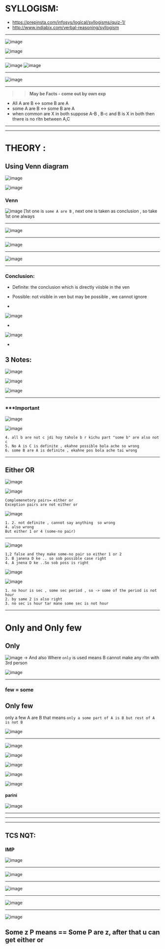 # SYLLOGISM:

- https://prepinsta.com/infosys/logical/syllogisms/quiz-1/
- http://www.indiabix.com/verbal-reasoning/syllogism

---
![image](https://user-images.githubusercontent.com/77873383/182382876-c413fd79-f7c2-41c1-8cc5-e6f9a7e82825.png)

![image](https://user-images.githubusercontent.com/77873383/182382905-fa89fe11-c6cd-4817-a89e-6d86dea2d91d.png)

---

![image](https://user-images.githubusercontent.com/77873383/182384311-c186e0dc-2dfa-414b-b310-8e9c0d36e562.png)
![image](https://user-images.githubusercontent.com/77873383/182384331-81fb00d5-ef3f-4779-b00d-0f7d30390bae.png)

---
![image](https://user-images.githubusercontent.com/77873383/182384673-650a750a-f474-4090-9ac8-0d08bfa91677.png)




---

>> **May be Facts - come out by own exp**
- All A are B  <-> some B are A
- some A are B <-> some B are A
- when common are X in both suppose A-B , B-c and B is X in both then thwre is no rltn between A,C

---
---

# THEORY :
## Using Venn diagram

![image](https://user-images.githubusercontent.com/77873383/183835060-0f211728-1ac8-4aef-b06b-dc0c3ead7d99.png)

![image](https://user-images.githubusercontent.com/77873383/183835619-9b12914e-fc0b-43de-a2ba-3da93fa81f21.png)


### Venn

![image](https://user-images.githubusercontent.com/77873383/183836224-f8d5969e-3a85-4ec0-92c9-b271ee94ad1b.png)
[1st one is ```some A are B``` , next one is taken as conclusion , so take 1st one always

---

![image](https://user-images.githubusercontent.com/77873383/183836441-a5db40c3-4901-4471-8999-b6dee0ffff87.png)

---

![image](https://user-images.githubusercontent.com/77873383/183836675-986377f9-dcf0-43d9-8754-ad47c8ba8822.png)


---

![image](https://user-images.githubusercontent.com/77873383/183836842-e2d110f0-77b6-4e88-9742-a61b484f9b15.png)

---

### Conclusion:
- Definite: the conclusion which is directly viisble in the ven
- Possible: not visible in ven but may be possible , we cannot ignore

-
![image](https://user-images.githubusercontent.com/77873383/183838070-ae383b34-3c8c-4cc3-9ca8-daf1d7ab2453.png)


-
![image](https://user-images.githubusercontent.com/77873383/183839731-9228c01a-dd06-4528-aa0a-ddc9bf729ceb.png)

-
## 3 Notes:

![image](https://user-images.githubusercontent.com/77873383/183892501-91773faf-483c-4263-9c88-def8a12e04b8.png)

![image](https://user-images.githubusercontent.com/77873383/183894045-5cb8ebfa-1d47-4da2-9149-d3088e6609a4.png)

![image](https://user-images.githubusercontent.com/77873383/183895317-a0fbe87c-d9d4-43e0-8a5c-9db4eb337dba.png)



---
### ***Important
![image](https://user-images.githubusercontent.com/77873383/183895243-0a8307d2-5634-4f66-9bc4-9faf9033fc33.png)



![image](https://user-images.githubusercontent.com/77873383/183896189-ee9fda15-6e71-437a-8447-237b38065d1d.png)


>> 
```
4. all b are not c jdi hoy tahole b r kichu part "some b" are also not c
5. No A is C is definite , ekahne possible bola ache so wrong
6. some B are A is definite , ekahne pos bola ache tai wrong 
```

---
## Either OR

![image](https://user-images.githubusercontent.com/77873383/183897542-8d7265ad-3410-410e-85ae-bd447c3d49cc.png)

![image](https://user-images.githubusercontent.com/77873383/183898479-7bab773d-8c28-4f50-a794-80624daa5d73.png)

```
Complemenetory pairs= either or
Exception pairs are not either or
```

![image](https://user-images.githubusercontent.com/77873383/183900160-d68f36fc-1487-4eeb-9e9a-2feab81c578e.png)

```
1. 2. not definite , cannot say anything  so wrong 
4. also wrong 
But either 1 or 4 (some-no pair) 
```
---

![image](https://user-images.githubusercontent.com/77873383/183901141-f7bbd831-44bb-4b8f-aa14-a40021315036.png)

``` 
1,2 false and they make some-no pair so either 1 or 2
3. B janena D ke .. so sob possible case right
4. A jnena D ke ..So sob poss is right
```

![image](https://user-images.githubusercontent.com/77873383/183901961-552da27c-44ee-4ac6-b4b0-ea175a18324c.png)

![image](https://user-images.githubusercontent.com/77873383/183902491-7b1d21a5-fe22-4ed5-af4a-d7494a8afbdc.png)
```
1. no hour is sec , some sec period , so -> some of the period is not hour
2. by same 2 is also right
3. no sec is hour tar mane some sec is not hour
```

---
# Only and Only few

## Only 
![image](https://user-images.githubusercontent.com/77873383/183907036-eb5e409e-89f6-40d3-b446-9710733a9eab.png)
-> And also Where ```only``` is used means B cannot make any rltn with 3rd person 

![image](https://user-images.githubusercontent.com/77873383/183907357-561a2177-4450-49ba-9406-67f8d4d9669a.png)



---
### few = some

## Only few

only a few A are B that means ```only a some part of A is B but rest of A is not B```

![image](https://user-images.githubusercontent.com/77873383/183908068-e1bbdaea-ea84-4dcd-884b-535f254ebf01.png)

---

![image](https://user-images.githubusercontent.com/77873383/183909508-f20edc4c-cdd3-4400-9401-0ec01a8e19ee.png)

![image](https://user-images.githubusercontent.com/77873383/183910154-3ee4915f-11e5-4c47-94d1-5d337da3f62c.png)

![image](https://user-images.githubusercontent.com/77873383/183910773-4c46d9ef-7ea0-4872-ab7b-a80595b73d65.png)

![image](https://user-images.githubusercontent.com/77873383/183911598-d32c777d-718f-4a8e-82b3-d264a103b571.png)

![image](https://user-images.githubusercontent.com/77873383/183911939-cd94f55e-96f0-433b-bcb6-e338c8dade12.png)

#### parini
![image](https://user-images.githubusercontent.com/77873383/183912447-0ea839e5-9412-42c1-98f7-1838acdc83b0.png)


----
---
---

## TCS NQT:

### IMP

![image](https://user-images.githubusercontent.com/77873383/185177042-35f28adc-b21c-473e-be35-586cf2d0257d.png)

---
![image](https://user-images.githubusercontent.com/77873383/185177527-a3422447-ed6b-4596-88e5-6c056fa26340.png)

---

![image](https://user-images.githubusercontent.com/77873383/185177935-19951d96-838f-4056-ad41-1d4c773d97ef.png)

---

![image](https://user-images.githubusercontent.com/77873383/185192961-0a9b8104-df16-47be-abd4-2fdf6e79ce92.png)

---

![image](https://user-images.githubusercontent.com/77873383/185193095-c5af7357-1d0d-4323-a119-e19f7ba95890.png)

Some z P means == Some P are z, after that u can get either or
---


